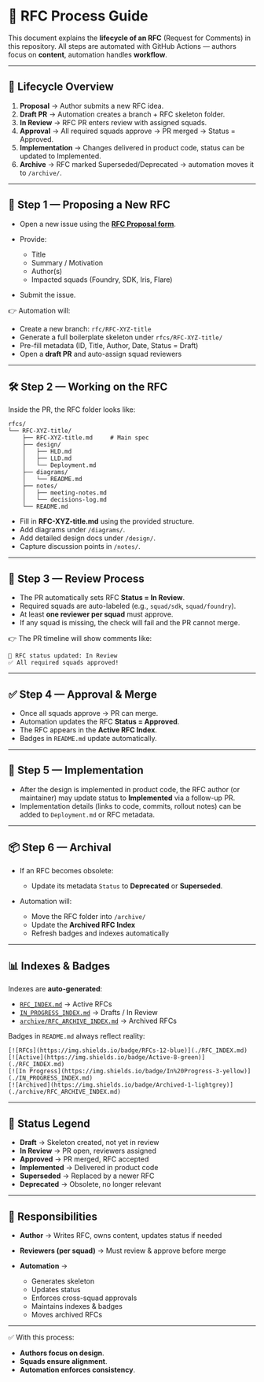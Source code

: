 # 📜 RFC Process Guide

This document explains the **lifecycle of an RFC** (Request for Comments) in this repository.
All steps are automated with GitHub Actions — authors focus on **content**, automation handles **workflow**.

---

## 🔄 Lifecycle Overview

1. **Proposal** → Author submits a new RFC idea.
2. **Draft PR** → Automation creates a branch + RFC skeleton folder.
3. **In Review** → RFC PR enters review with assigned squads.
4. **Approval** → All required squads approve → PR merged → Status = Approved.
5. **Implementation** → Changes delivered in product code, status can be updated to Implemented.
6. **Archive** → RFC marked Superseded/Deprecated → automation moves it to `/archive/`.

---

## 📝 Step 1 — Proposing a New RFC

* Open a new issue using the **[RFC Proposal form](../../issues/new?template=rfc-proposal.yml)**.
* Provide:

  * Title
  * Summary / Motivation
  * Author(s)
  * Impacted squads (Foundry, SDK, Iris, Flare)
* Submit the issue.

👉 Automation will:

* Create a new branch: `rfc/RFC-XYZ-title`
* Generate a full boilerplate skeleton under `rfcs/RFC-XYZ-title/`
* Pre-fill metadata (ID, Title, Author, Date, Status = Draft)
* Open a **draft PR** and auto-assign squad reviewers

---

## 🛠️ Step 2 — Working on the RFC

Inside the PR, the RFC folder looks like:

```
rfcs/
└── RFC-XYZ-title/
    ├── RFC-XYZ-title.md     # Main spec
    ├── design/
    │   ├── HLD.md
    │   ├── LLD.md
    │   └── Deployment.md
    ├── diagrams/
    │   └── README.md
    ├── notes/
    │   ├── meeting-notes.md
    │   └── decisions-log.md
    └── README.md
```

* Fill in **RFC-XYZ-title.md** using the provided structure.
* Add diagrams under `/diagrams/`.
* Add detailed design docs under `/design/`.
* Capture discussion points in `/notes/`.

---

## 👥 Step 3 — Review Process

* The PR automatically sets RFC **Status = In Review**.
* Required squads are auto-labeled (e.g., `squad/sdk`, `squad/foundry`).
* At least **one reviewer per squad** must approve.
* If any squad is missing, the check will fail and the PR cannot merge.

👉 The PR timeline will show comments like:

```
🔄 RFC status updated: In Review
✅ All required squads approved!
```

---

## ✅ Step 4 — Approval & Merge

* Once all squads approve → PR can merge.
* Automation updates the RFC **Status = Approved**.
* The RFC appears in the **Active RFC Index**.
* Badges in `README.md` update automatically.

---

## 🚀 Step 5 — Implementation

* After the design is implemented in product code, the RFC author (or maintainer) may update status to **Implemented** via a follow-up PR.
* Implementation details (links to code, commits, rollout notes) can be added to `Deployment.md` or RFC metadata.

---

## 📦 Step 6 — Archival

* If an RFC becomes obsolete:

  * Update its metadata `Status` to **Deprecated** or **Superseded**.
* Automation will:

  * Move the RFC folder into `/archive/`
  * Update the **Archived RFC Index**
  * Refresh badges and indexes automatically

---

## 📊 Indexes & Badges

Indexes are **auto-generated**:

* [`RFC_INDEX.md`](./RFC_INDEX.md) → Active RFCs
* [`IN_PROGRESS_INDEX.md`](./IN_PROGRESS_INDEX.md) → Drafts / In Review
* [`archive/RFC_ARCHIVE_INDEX.md`](./archive/RFC_ARCHIVE_INDEX.md) → Archived RFCs

Badges in `README.md` always reflect reality:

```
[![RFCs](https://img.shields.io/badge/RFCs-12-blue)](./RFC_INDEX.md)
[![Active](https://img.shields.io/badge/Active-8-green)](./RFC_INDEX.md)
[![In Progress](https://img.shields.io/badge/In%20Progress-3-yellow)](./IN_PROGRESS_INDEX.md)
[![Archived](https://img.shields.io/badge/Archived-1-lightgrey)](./archive/RFC_ARCHIVE_INDEX.md)
```

---

## 📌 Status Legend

* **Draft** → Skeleton created, not yet in review
* **In Review** → PR open, reviewers assigned
* **Approved** → PR merged, RFC accepted
* **Implemented** → Delivered in product code
* **Superseded** → Replaced by a newer RFC
* **Deprecated** → Obsolete, no longer relevant

---

## 🤝 Responsibilities

* **Author** → Writes RFC, owns content, updates status if needed
* **Reviewers (per squad)** → Must review & approve before merge
* **Automation** →

  * Generates skeleton
  * Updates status
  * Enforces cross-squad approvals
  * Maintains indexes & badges
  * Moves archived RFCs

---

✅ With this process:

* **Authors focus on design**.
* **Squads ensure alignment**.
* **Automation enforces consistency**.